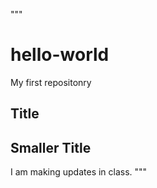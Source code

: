 """
# hello-world

My first repositonry

## Title
## Smaller Title

I am making updates in class.
"""
